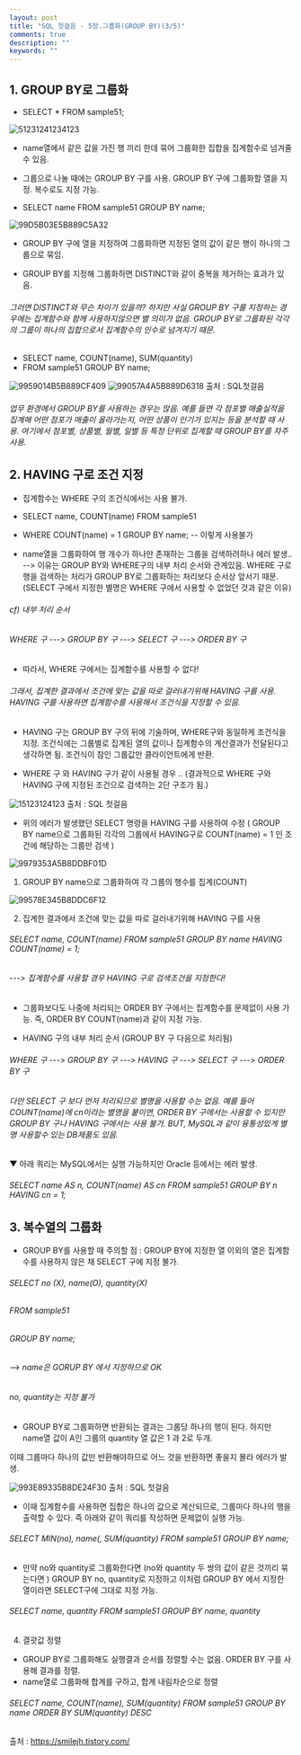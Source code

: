 ```yaml
---
layout: post
title: "SQL 첫걸음 - 5장.그룹화(GROUP BY)(3/5)" 
comments: true
description: ""
keywords: ""
---
```


## 1. GROUP BY로 그룹화

- SELECT * FROM sample51;

![51231241234123](/images/sql_first_step/51231241234123.png)

- name열에서 같은 값을 가진 행 끼리 한데 묶어 그룹화한 집합을 집계함수로 넘겨줄 수 있음.

- 그룹으로 나눌 때에는 GROUP BY 구를 사용. GROUP BY 구에 그룹화할 열을 지정. 복수로도 지정 가능.
- SELECT name FROM sample51 GROUP BY name;

![99D5B03E5B889C5A32](/images/sql_first_step/99D5B03E5B889C5A32.png) 

- GROUP BY 구에 열을 지정하여 그룹화하면 지정된 열의 값이 같은 행이 하나의 그룹으로 묶임.

- GROUP BY를 지정해 그룹화하면 DISTINCT와 같이 중복을 제거하는 효과가 있음. 

###### 그러면 DISTINCT와 무슨 차이가 있을까? 하지만 사실 GROUP BY 구를 지정하는 경우에는 집계함수와 함께 사용하지않으면 별 의미가 없음. GROUP BY로 그룹화된 각각의 그룹이 하나의 집합으로서 집계함수의 인수로 넘겨지기 때문.

- SELECT name, COUNT(name), SUM(quantity)
- FROM sample51 GROUP BY name;

![9959014B5B889CF409](/images/sql_first_step/9959014B5B889CF409.png) 
![99057A4A5B889D6318](/images/sql_first_step/99057A4A5B889D6318.png) 
출처 : SQL첫걸음


###### 업무 환경에서 GROUP BY를 사용하는 경우는 많음. 예를 들면 각 점포별 매출실적을 집계해 어떤 점포가 매출이 올라가는지, 어떤 상품이 인기가 있지는 등을 분석할 때 사용. 여기에서 점포별, 상품별, 월별, 일별 등 특정 단위로 집계할 때 GROUP BY를 자주 사용. 


## 2. HAVING 구로 조건 지정

- 집계함수는 WHERE 구의 조건식에서는 사용 불가. 

- SELECT name, COUNT(name) FROM sample51
- WHERE COUNT(name) = 1 GROUP BY name; -- 이렇게 사용불가 
- name열을 그룹화하여 행 개수가 하나만 존재하는 그룹을 검색하려하나 에러 발생.. --> 이유는 GROUP BY와 WHERE구의 내부 처리 순서와 관계있음. WHERE 구로 행을 검색하는 처리가 GROUP BY로 그룹화하는 처리보다 순서상 앞서기 때문. (SELECT 구에서 지정한 별명은 WHERE 구에서 사용할 수 없었던 것과 같은 이유) 

###### cf) 내부 처리 순서 
###### WHERE 구 ---> GROUP BY 구 ---> SELECT 구 ---> ORDER BY 구 

- 따라서, WHERE 구에서는 집계함수를 사용할 수 없다!

###### 그래서, 집계한 결과에서 조건에 맞는 값을 따로 걸러내기위해 HAVING 구를 사용. HAVING 구를 사용하면 집계함수를 사용해서 조건식을 지정할 수 있음. 

- HAVING 구는 GROUP BY 구의 뒤에 기술하며, WHERE구와 동일하게 조건식을 지정. 조건식에는 그룹별로 집계된 열의 값이나 집계함수의 계산결과가 전달된다고 생각하면 됨. 조건식이 참인 그룹값만 클라이언트에게 반환.

- WHERE 구 와 HAVING 구가 같이 사용될 경우 .. (결과적으로 WHERE 구와 HAVING 구에 지정된 조건으로 검색하는 2단 구조가 됨.) 
  
![15123124123](/images/sql_first_step/15123124123.png) 
출처 : SQL 첫걸음

- 위의 에러가 발생했던 SELECT 명령을 HAVING 구를 사용하여 수정 ( GROUP BY name으로 그룹화된 각각의 그룹에서  HAVING구로  COUNT(name) = 1 인 조건에 해당하는 그룹만 검색 )

![9979353A5B8DDBF01D](/images/sql_first_step/9979353A5B8DDBF01D.png) 

1. GROUP BY name으로 그룹화하여 각 그룹의 행수를 집계(COUNT)
 
![99578E345B8DDC6F12](/images/sql_first_step/99578E345B8DDC6F12.png) 


2. 집계한 결과에서 조건에 맞는 값을 따로 걸러내기위해 HAVING 구를 사용

######   SELECT name, COUNT(name) FROM sample51 GROUP BY name HAVING COUNT(name) = 1; 

###### ---> 집계함수를 사용할 경우 HAVING 구로 검색조건을 지정한다!

- 그룹화보다도 나중에 처리되는 ORDER BY 구에서는 집계함수를 문제없이 사용 가능. 즉, ORDER BY COUNT(name)과 같이 지정 가능.

* HAVING 구의 내부 처리 순서 (GROUP BY 구 다음으로 처리됨)

###### WHERE 구 ---> GROUP BY 구 ---> HAVING 구 ---> SELECT 구 ---> ORDER BY 구 

###### 다만 SELECT 구 보다 먼저 처리되므로 별명을 사용할 수는 없음. 예를 들어 COUNT(name)에 cn이라는 별명을 붙이면, ORDER BY 구에서는 사용할 수 있지만 GROUP BY 구나 HAVING 구에서는 사용 불가. BUT, MySQL과 같이 융통성있게 별명 사용할수 있는 DB제품도 있음. 

▼ 아래 쿼리는 MySQL에서는 실행 가능하지만 Oracle 등에서는 에러 발생. 

######   SELECT name AS n, COUNT(name) AS cn FROM sample51 GROUP BY n HAVING cn = 1; 


## 3. 복수열의 그룹화

- GROUP BY를 사용할 때 주의할 점 : GROUP BY에 지정한 열 이외의 열은 집계함수를 사용하지 않은 채 SELECT 구에 지정 불가.

###### SELECT no (X), name(O), quantity(X)
###### FROM sample51
###### GROUP BY name; 
###### --> name은 GORUP BY 에서 지정하므로 OK 
###### no, quantity는 지정 불가 

- GROUP BY로 그룹화하면 반환되는 결과는 그룹당 하나의 행이 된다. 하지만 name열 값이 A인 그룹의 quantity 열 값은 1 과 2로 두개.

이때 그룹마다 하나의 값만 반환해야하므로 어느 것을 반환하면 좋을지 몰라 에러가 발생. 

![993E89335B8DE24F30](/images/sql_first_step/993E89335B8DE24F30.png) 
출처 : SQL 첫걸음


- 이때 집계함수를 사용하면 집합은 하나의 값으로 계산되므로, 그룹마다 하나의 행을 출력할 수 있다. 즉 아래와 같이 쿼리를 작성하면 문제없이 실행 가능.

###### SELECT MIN(no), name(, SUM(quantity) FROM sample51 GROUP BY name; 

- 만약 no와 quantity로 그룹화한다면 (no와 quantity 두 쌍의 값이 같은 것끼리 묶는다면 )  GROUP BY no, quantity로 지정하고 이처럼 GROUP BY 에서 지정한 열이라면 SELECT구에 그대로 지정 가능. 

######   SELECT name, quantity FROM sample51 GROUP BY name, quantity 


4. 결괏값 정렬

- GROUP BY로 그룹화해도 실행결과 순서를 정렬할 수는 없음. ORDER BY 구를 사용해 결과를 정렬. 
- name열로 그룹화해 합계를 구하고, 합계 내림차순으로 정렬 

######    SELECT name, COUNT(name), SUM(quantity) FROM sample51 GROUP BY name ORDER BY SUM(quantity) DESC


출처 : https://smilejh.tistory.com/
